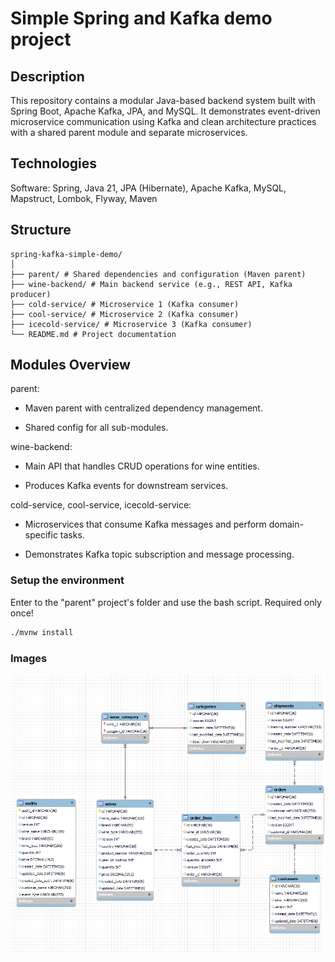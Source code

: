 # Simple Spring and Kafka demo project

## Description

This repository contains a modular Java-based backend system built with Spring Boot, Apache Kafka, JPA, and MySQL. It demonstrates event-driven microservice communication using Kafka and clean architecture practices with a shared parent module and separate microservices.

## Technologies

Software: Spring, Java 21, JPA (Hibernate), Apache Kafka, MySQL, Mapstruct, Lombok, Flyway, Maven

## Structure

```tree
spring-kafka-simple-demo/
│
├── parent/ # Shared dependencies and configuration (Maven parent)
├── wine-backend/ # Main backend service (e.g., REST API, Kafka producer)
├── cold-service/ # Microservice 1 (Kafka consumer)
├── cool-service/ # Microservice 2 (Kafka consumer)
├── icecold-service/ # Microservice 3 (Kafka consumer)
└── README.md # Project documentation
```

## Modules Overview

parent:
- Maven parent with centralized dependency management.

- Shared config for all sub-modules.

wine-backend:

- Main API that handles CRUD operations for wine entities.

- Produces Kafka events for downstream services.

cold-service, cool-service, icecold-service:

- Microservices that consume Kafka messages and perform domain-specific tasks.

- Demonstrates Kafka topic subscription and message processing.

### Setup the environment

Enter to the "parent" project's folder and use the bash script. Required only once!

```bash
./mvnw install
```

### Images

![Relational database diagram](images/Diagram.PNG)